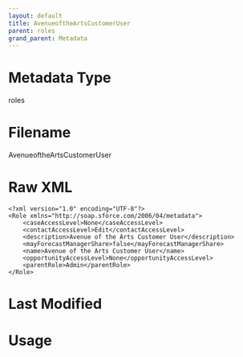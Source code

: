 ```yaml
---
layout: default
title: AvenueoftheArtsCustomerUser
parent: roles
grand_parent: Metadata
---
```

# Metadata Type
roles


# Filename 
AvenueoftheArtsCustomerUser


# Raw XML
```
<?xml version="1.0" encoding="UTF-8"?>
<Role xmlns="http://soap.sforce.com/2006/04/metadata">
    <caseAccessLevel>None</caseAccessLevel>
    <contactAccessLevel>Edit</contactAccessLevel>
    <description>Avenue of the Arts Customer User</description>
    <mayForecastManagerShare>false</mayForecastManagerShare>
    <name>Avenue of the Arts Customer User</name>
    <opportunityAccessLevel>None</opportunityAccessLevel>
    <parentRole>Admin</parentRole>
</Role>
```


# Last Modified


# Usage
